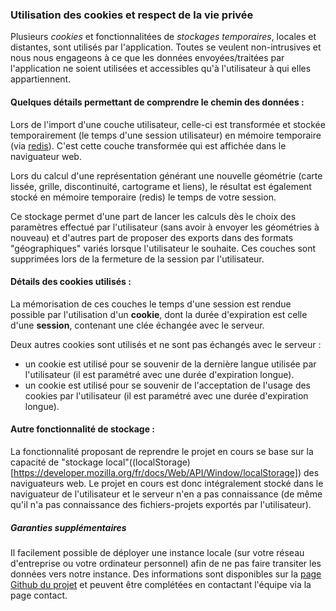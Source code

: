 ### Utilisation des cookies et respect de la vie privée

Plusieurs *cookies* et fonctionnalitées de *stockages temporaires*, locales et distantes, sont utilisés par l'application. Toutes se veulent non-intrusives et nous nous engageons à ce que les données envoyées/traitées par l'application ne soient utilisées et accessibles qu'à l'utilisateur à qui elles appartiennent.

#### Quelques détails permettant de comprendre le chemin des données :
Lors de l'import d'une couche utilisateur, celle-ci est transformée et stockée temporairement (le temps d'une session utilisateur) en mémoire temporaire (via [redis](https://fr.wikipedia.org/wiki/Redis)). C'est cette couche transformée qui est affichée dans le naviguateur web.

Lors du calcul d'une représentation générant une nouvelle géométrie (carte lissée, grille, discontinuité, cartograme et liens), le résultat est également stocké en mémoire temporaire (redis) le temps de votre session.

Ce stockage permet d'une part de lancer les calculs dès le choix des paramètres effectué par l'utilisateur (sans avoir à envoyer les géométries à nouveau) et d'autres part de proposer des exports dans des formats "géographiques" variés lorsque l'utilisateur le souhaite.
Ces couches sont supprimées lors de la fermeture de la session par l'utilisateur.

#### Détails des cookies utilisés :
La mémorisation de ces couches le temps d'une session est rendue possible par l'utilisation d'un **cookie**, dont la durée d'expiration est celle d'une **session**, contenant une clée échangée avec le serveur.

Deux autres cookies sont utilisés et ne sont pas échangés avec le serveur :
- un cookie est utilisé pour se souvenir de la dernière langue utilisée par l'utilisateur (il est paramétré avec une durée d'expiration longue).
- un cookie est utilisé pour se souvenir de l'acceptation de l'usage des cookies par l'utilisateur (il est paramétré avec une durée d'expiration longue).

#### Autre fonctionnalité de stockage :
La fonctionnalité proposant de reprendre le projet en cours se base sur la capacité de "stockage local"((localStorage)[https://developer.mozilla.org/fr/docs/Web/API/Window/localStorage]) des naviguateurs web. Le projet en cours est donc intégralement stocké dans le naviguateur de l'utilisateur et le serveur n'en a pas connaissance
(de même qu'il n'a pas connaissance des fichiers-projets exportés par l'utilisateur).

##### Garanties supplémentaires
Il facilement possible de déployer une instance locale (sur votre réseau d'entreprise ou votre ordinateur personnel) afin de ne pas faire transiter les données vers notre instance. Des informations sont disponibles sur la [page Github du projet](http://github.com/riatelab/magrit) et peuvent être complétées en contactant l'équipe via la page contact.
